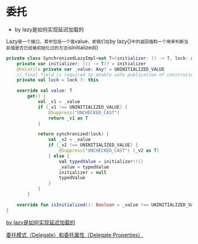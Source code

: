 # 委托

- by lazy是如何实现延迟加载的

Lazy`是一个接口，其中包括一个值`value`，即我们在`by lazy{}`中的返回值和一个用来判断当前值是否已经被初始化过的方法`isInitialized()

```kotlin
private class SynchronizedLazyImpl<out T>(initializer: () -> T, lock: Any? = null) : Lazy<T>, Serializable {
    private var initializer: (() -> T)? = initializer
    @Volatile private var _value: Any? = UNINITIALIZED_VALUE
    // final field is required to enable safe publication of constructed instance
    private val lock = lock ?: this

    override val value: T
        get() {
            val _v1 = _value
            if (_v1 !== UNINITIALIZED_VALUE) {
                @Suppress("UNCHECKED_CAST")
                return _v1 as T
            }

            return synchronized(lock) {
                val _v2 = _value
                if (_v2 !== UNINITIALIZED_VALUE) {
                    @Suppress("UNCHECKED_CAST") (_v2 as T)
                } else {
                    val typedValue = initializer!!()
                    _value = typedValue
                    initializer = null
                    typedValue
                }
            }
        }

    override fun isInitialized(): Boolean = _value !== UNINITIALIZED_VALUE
}
```



[by lazy是如何实现延迟加载的](https://www.jianshu.com/p/68962ad7986f)

[委托模式（Delegate）和委托属性（Delegate Properties）](https://www.jianshu.com/p/f54ff17425b2)